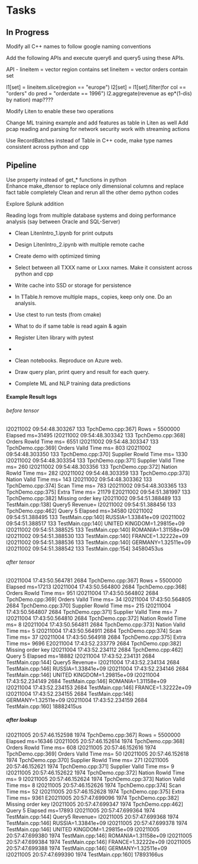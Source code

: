 # Tasks

## In Progress

  Modify all C++ names to follow google naming conventions

  Add the following APIs and execute query6 and query5 using these APIs.
  
  API -
  lineitem = vector<region>  region contains set<nations>
  lineitem = vector<orders>  orders contain set<customer>

  l1[set<lineitem-ids>] = lineitem.slice(region == "europe")
  l2[set<lineitem-ids>] = l1[set<lineitem-ids>].filter(for col == "orders" do pred = "orderdate == 1996")
  l2.aggregate(revenue as ep*(1-dis) by nation)
  map????
  
  Modify Liten to enable these two operations
  
  Change ML training example and add features as table in Liten as well
  Add pcap reading and parsing for network security work with streaming actions
  
  Use RecordBatches instead of Table in C++ code, make type names consistent across python and cpp

## Pipeline

  Use property instead of get_* functions in python  
  Enhance make_dtensor to replace only dimensional columns and replace fact table completely
  Clean and rerun all the other demo python codes

  Explore Splunk addition
  
  Reading logs from multiple database systems and doing performance analysis (say between Oracle and SQL-Server)
  
* Clean LitenIntro_1.ipynb for print outputs
* Design LitenIntro_2.ipynb with multiple remote cache

* Create demo with optimized timing 
* Select between all TXXX name or Lxxx names. Make it consistent across python and cpp
* Write cache into SSD or storage for persistence
* In TTable.h remove multiple maps_ copies, keep only one. Do an analysis.
* Use ctest to run tests (from cmake)
* What to do if same table is read again & again
* Register Liten library with pytest 
* 

* Clean notebooks. Reproduce on Azure web.
* Draw query plan, print query and result for each query.
* Complete ML and NLP training data predictions

#### Example Result logs

###### before tensor
I20211002 09:54:48.303267   133 TpchDemo.cpp:367] Rows = 5500000 Elapsed ms=31495
I20211002 09:54:48.303342   133 TpchDemo.cpp:368] Orders RowId Time ms= 6551
I20211002 09:54:48.303347   133 TpchDemo.cpp:369] Orders ValId Time ms= 803
I20211002 09:54:48.303350   133 TpchDemo.cpp:370] Supplier RowId Time ms= 1330
I20211002 09:54:48.303354   133 TpchDemo.cpp:371] Supplier ValId Time ms= 260
I20211002 09:54:48.303356   133 TpchDemo.cpp:372] Nation RowId Time ms= 282
I20211002 09:54:48.303359   133 TpchDemo.cpp:373] Nation ValId Time ms= 143
I20211002 09:54:48.303362   133 TpchDemo.cpp:374] Scan Time ms= 783
I20211002 09:54:48.303365   133 TpchDemo.cpp:375] Extra Time ms= 21179
E20211002 09:54:51.381997   133 TpchDemo.cpp:382] Missing order key
I20211002 09:54:51.388489   133 TestMain.cpp:138] Query5 Revenue=
I20211002 09:54:51.388456   133 TpchDemo.cpp:462] Query 5 Elapsed ms=34580
I20211002 09:54:51.388495   133 TestMain.cpp:140] RUSSIA=1.33841e+09
I20211002 09:54:51.388517   133 TestMain.cpp:140] UNITED KINGDOM=1.29815e+09
I20211002 09:54:51.388525   133 TestMain.cpp:140] ROMANIA=1.31158e+09
I20211002 09:54:51.388530   133 TestMain.cpp:140] FRANCE=1.32222e+09
I20211002 09:54:51.388536   133 TestMain.cpp:140] GERMANY=1.32511e+09
I20211002 09:54:51.388542   133 TestMain.cpp:154] 34580453us

###### after tensor
I20211004 17:43:50.564781  2684 TpchDemo.cpp:367] Rows = 5500000 Elapsed ms=17213
I20211004 17:43:50.564800  2684 TpchDemo.cpp:368] Orders RowId Time ms= 951
I20211004 17:43:50.564802  2684 TpchDemo.cpp:369] Orders ValId Time ms= 34
I20211004 17:43:50.564805  2684 TpchDemo.cpp:370] Supplier RowId Time ms= 215
I20211004 17:43:50.564807  2684 TpchDemo.cpp:371] Supplier ValId Time ms= 7
I20211004 17:43:50.564810  2684 TpchDemo.cpp:372] Nation RowId Time ms= 8
I20211004 17:43:50.564811  2684 TpchDemo.cpp:373] Nation ValId Time ms= 5
I20211004 17:43:50.564911  2684 TpchDemo.cpp:374] Scan Time ms= 37
I20211004 17:43:50.564918  2684 TpchDemo.cpp:375] Extra Time ms= 9696
E20211004 17:43:52.233779  2684 TpchDemo.cpp:382] Missing order key
I20211004 17:43:52.234112  2684 TpchDemo.cpp:462] Query 5 Elapsed ms=18882
I20211004 17:43:52.234131  2684 TestMain.cpp:144] Query5 Revenue=
I20211004 17:43:52.234134  2684 TestMain.cpp:146] RUSSIA=1.33841e+09
I20211004 17:43:52.234146  2684 TestMain.cpp:146] UNITED KINGDOM=1.29815e+09
I20211004 17:43:52.234149  2684 TestMain.cpp:146] ROMANIA=1.31158e+09
I20211004 17:43:52.234153  2684 TestMain.cpp:146] FRANCE=1.32222e+09
I20211004 17:43:52.234155  2684 TestMain.cpp:146] GERMANY=1.32511e+09
I20211004 17:43:52.234159  2684 TestMain.cpp:160] 18882415us

##### after lookup
I20211005 20:57:46.152598  1974 TpchDemo.cpp:367] Rows = 5500000 Elapsed ms=16346
I20211005 20:57:46.152614  1974 TpchDemo.cpp:368] Orders RowId Time ms= 608
I20211005 20:57:46.152616  1974 TpchDemo.cpp:369] Orders ValId Time ms= 50
I20211005 20:57:46.152618  1974 TpchDemo.cpp:370] Supplier RowId Time ms= 271
I20211005 20:57:46.152621  1974 TpchDemo.cpp:371] Supplier ValId Time ms= 9
I20211005 20:57:46.152622  1974 TpchDemo.cpp:372] Nation RowId Time ms= 9
I20211005 20:57:46.152624  1974 TpchDemo.cpp:373] Nation ValId Time ms= 8
I20211005 20:57:46.152626  1974 TpchDemo.cpp:374] Scan Time ms= 52
I20211005 20:57:46.152628  1974 TpchDemo.cpp:375] Extra Time ms= 9361
E20211005 20:57:47.699096  1974 TpchDemo.cpp:382] Missing order key
I20211005 20:57:47.699347  1974 TpchDemo.cpp:462] Query 5 Elapsed ms=17893
I20211005 20:57:47.699364  1974 TestMain.cpp:144] Query5 Revenue=
I20211005 20:57:47.699368  1974 TestMain.cpp:146] RUSSIA=1.33841e+09
I20211005 20:57:47.699378  1974 TestMain.cpp:146] UNITED KINGDOM=1.29815e+09
I20211005 20:57:47.699380  1974 TestMain.cpp:146] ROMANIA=1.31158e+09
I20211005 20:57:47.699384  1974 TestMain.cpp:146] FRANCE=1.32222e+09
I20211005 20:57:47.699388  1974 TestMain.cpp:146] GERMANY=1.32511e+09
I20211005 20:57:47.699390  1974 TestMain.cpp:160] 17893166us

